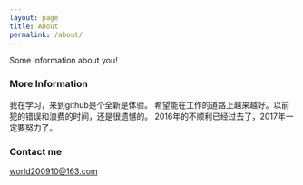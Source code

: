 ```yaml
---
layout: page
title: About
permalink: /about/
---
```


Some information about you!

### More Information

我在学习，来到github是个全新是体验。
希望能在工作的道路上越来越好。以前犯的错误和浪费的时间，还是很遗憾的。
2016年的不顺利已经过去了，2017年一定要努力了。

### Contact me

[world200910@163.com](mailto:world200910@163.com)
